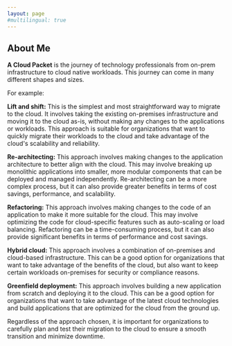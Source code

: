```yaml
---
layout: page
#multilingual: true
---
```


## About Me
**A Cloud Packet** is the journey of technology professionals from on-prem infrastructure to cloud native workloads. This journey can come in many different shapes and sizes. 

For example: 

**Lift and shift:** This is the simplest and most straightforward way to migrate to the cloud. It involves taking the existing on-premises infrastructure and moving it to the cloud as-is, without making any changes to the applications or workloads. This approach is suitable for organizations that want to quickly migrate their workloads to the cloud and take advantage of the cloud's scalability and reliability.

**Re-architecting:** This approach involves making changes to the application architecture to better align with the cloud. This may involve breaking up monolithic applications into smaller, more modular components that can be deployed and managed independently. Re-architecting can be a more complex process, but it can also provide greater benefits in terms of cost savings, performance, and scalability.
 
**Refactoring:** This approach involves making changes to the code of an application to make it more suitable for the cloud. This may involve optimizing the code for cloud-specific features such as auto-scaling or load balancing. Refactoring can be a time-consuming process, but it can also provide significant benefits in terms of performance and cost savings.

**Hybrid cloud:** This approach involves a combination of on-premises and cloud-based infrastructure. This can be a good option for organizations that want to take advantage of the benefits of the cloud, but also want to keep certain workloads on-premises for security or compliance reasons.

**Greenfield deployment:** This approach involves building a new application from scratch and deploying it to the cloud. This can be a good option for organizations that want to take advantage of the latest cloud technologies and build applications that are optimized for the cloud from the ground up.

Regardless of the approach chosen, it is important for organizations to carefully plan and test their migration to the cloud to ensure a smooth transition and minimize downtime.

